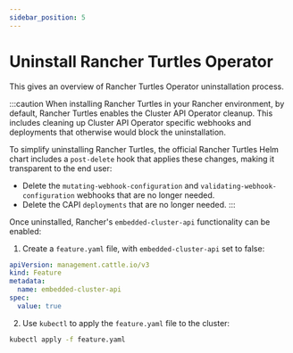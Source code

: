 ```yaml
---
sidebar_position: 5
---
```


# Uninstall Rancher Turtles Operator

This gives an overview of Rancher Turtles Operator uninstallation process.

:::caution
When installing Rancher Turtles in your Rancher environment, by default, Rancher Turtles enables the Cluster API Operator cleanup. This includes cleaning up Cluster API Operator specific webhooks and deployments that otherwise would block the uninstallation.

To simplify uninstalling Rancher Turtles, the official Rancher Turtles Helm chart includes a `post-delete` hook that applies these changes, making it transparent to the end user:
- Delete the `mutating-webhook-configuration` and `validating-webhook-configuration` webhooks that are no longer needed.
- Delete the CAPI `deployments` that are no longer needed.
:::

Once uninstalled, Rancher's `embedded-cluster-api` functionality can be enabled:

1. Create a `feature.yaml` file, with `embedded-cluster-api` set to false:
```yaml title="feature.yaml"
apiVersion: management.cattle.io/v3
kind: Feature
metadata:
  name: embedded-cluster-api
spec:
  value: true
```
2. Use `kubectl` to apply the `feature.yaml` file to the cluster:
```bash
kubectl apply -f feature.yaml
```